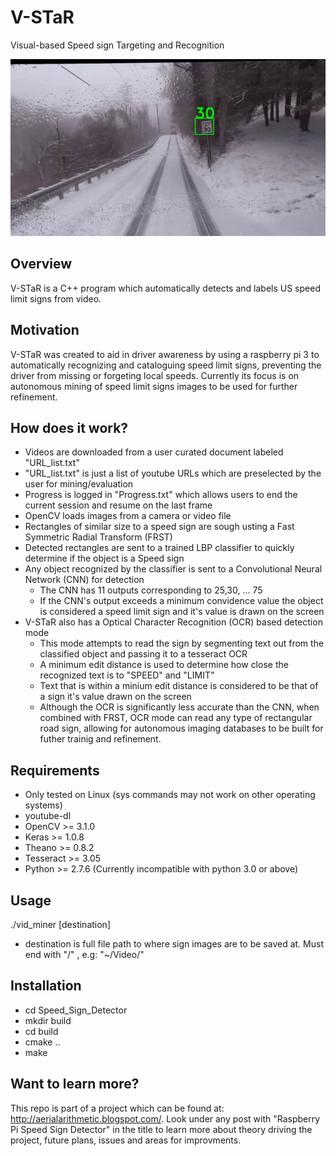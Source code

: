 # V-STaR
Visual-based Speed sign Targeting and Recognition

![alt tag](https://github.com/jchrismer/V-STaR/blob/master/GitHubDemoImg.jpg)

## Overview
V-STaR is a C++ program which automatically detects and labels US speed limit signs from video. 

## Motivation
V-STaR was created to aid in driver awareness by using a raspberry pi 3 to automatically recognizing and cataloguing speed limit signs, preventing the driver from missing or forgeting local speeds. Currently its focus is on autonomous mining of speed limit signs images to be used for further refinement.

## How does it work?
- Videos are downloaded from a user curated document labeled "URL_list.txt"
- "URL_list.txt" is just a list of youtube URLs which are preselected by the user for mining/evaluation
- Progress is logged in "Progress.txt" which allows users to end the current session and resume on the last frame
- OpenCV loads images from a camera or video file
- Rectangles of similar size to a speed sign are sough usting a Fast Symmetric Radial Transform (FRST)
- Detected rectangles are sent to a trained LBP classifier to quickly determine if the object is a Speed sign
- Any object recognized by the classifier is sent to a Convolutional Neural Network (CNN) for detection
  - The CNN has 11 outputs corresponding to 25,30, ... 75
  - If the CNN's output exceeds a minimum convidence value the object is considered a speed limit sign and it's value is drawn on the screen
- V-STaR also has a Optical Character Recognition (OCR) based detection mode
  - This mode attempts to read the sign by segmenting text out from the classified object and passing it to a tesseract OCR
  - A minimum edit distance is used to determine how close the recognized text is to "SPEED" and "LIMIT"
  - Text that is within a minium edit distance is considered to be that of a sign it's value drawn on the screen
  - Although the OCR is significantly less accurate than the CNN, when combined with FRST, OCR mode can read any type of rectangular road sign, allowing for autonomous imaging databases to be built for futher trainig and refinement.
  
## Requirements
- Only tested on Linux (sys commands may not work on other operating systems)
- youtube-dl
- OpenCV >= 3.1.0
- Keras >= 1.0.8
- Theano >= 0.8.2
- Tesseract >= 3.05
- Python >= 2.7.6 (Currently incompatible with python 3.0 or above)

## Usage
./vid_miner [destination]
- destination is full file path to where sign images are to be saved at. Must end with "/" , e.g: "~/Video/"

## Installation
- cd Speed_Sign_Detector
- mkdir build
- cd build
- cmake ..
- make

## Want to learn more?
This repo is part of a project which can be found at: http://aerialarithmetic.blogspot.com/. Look under any post with "Raspberry Pi Speed Sign Detector" in the title to learn more about theory driving the project, future plans, issues and areas for improvments.
